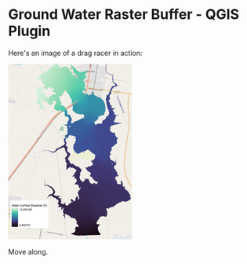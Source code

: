# Ground Water Raster Buffer - QGIS Plugin

Here's an image of a drag racer in action:

<img src="WSE_a.png"  width=50% height=50%>

Move along.